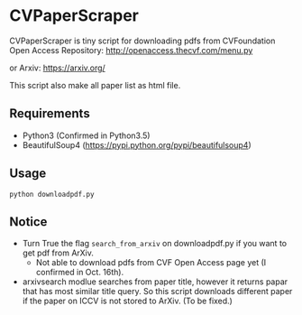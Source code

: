 # CVPaperScraper

CVPaperScraper is tiny script for downloading pdfs from CVFoundation Open Access Repository: 
http://openaccess.thecvf.com/menu.py

or Arxiv: https://arxiv.org/

This script also make all paper list as html file.

## Requirements
- Python3 (Confirmed in Python3.5)
- BeautifulSoup4 (https://pypi.python.org/pypi/beautifulsoup4)

## Usage
`python downloadpdf.py`

## Notice
- Turn True the flag `search_from_arxiv` on downloadpdf.py if you want to get pdf from ArXiv. 
    - Not able to download pdfs from CVF Open Access page yet (I confirmed in Oct. 16th).
- arxivsearch modlue searches from paper title, however it returns papar that has most similar title query. So this script downloads different paper if the paper on ICCV is not stored to ArXiv. (To be fixed.)
